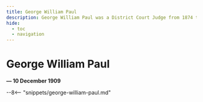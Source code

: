 ```yaml
---
title: George William Paul
description: George William Paul was a District Court Judge from 1874 to 1909
hide:
  - toc
  - navigation 
---
```


# George William Paul

**— 10 December 1909**

--8<-- "snippets/george-william-paul.md"

